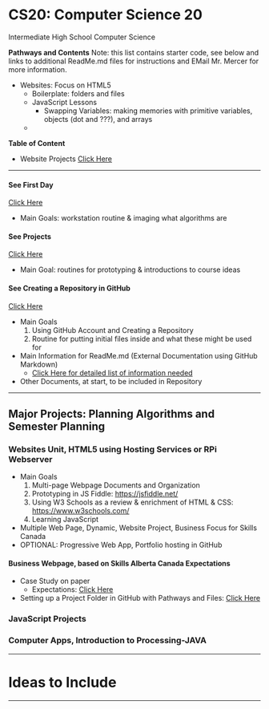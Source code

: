 # CS20: Computer Science 20
Intermediate High School Computer Science

**Pathways and Contents**
Note: this list contains starter code, see below and links to additional ReadMe.md files for instructions and EMail Mr. Mercer for more information.

- Websites: Focus on HTML5
  - Boilerplate: folders and files
  - JavaScript Lessons
    - Swapping Variables: making memories with primitive variables, objects (dot and ???), and arrays
  -

**Table of Content**
- Website Projects <a href="https://github.com/MercersKitchen/CS20#websites-unit-html5-using-hosting-services-or-rpi-webserver" >Click Here</a>

---

#### See First Day
<a href="https://github.com/MercersKitchen/Computer-Science-Planning/tree/master/First%20Day">Click Here</a>
- Main Goals: workstation routine & imaging what algorithms are

#### See Projects
<a href="https://github.com/MercersKitchen/Computer-Science-Planning/tree/master/Projects">Click Here</a>
- Main Goal: routines for prototyping & introductions to course ideas

#### See Creating a Repository in GitHub
<a href="https://github.com/MercersKitchen/Computer-Science-Planning/blob/master/Projects/Creating%20a%20GitHub%20Repository.txt">Click Here</a>
- Main Goals
   1. Using GitHub Account and Creating a Repository
   2. Routine for putting initial files inside and what these might be used for
- Main Information for ReadMe.md (External Documentation using GitHub Markdown)
  - <a href="https://github.com/MercersKitchen/CS20/tree/master/Websites/Beginning%20Mutlipage%20Website%20Project#information-needing-to-be-answered-before-beginning-a-project-especially-opening-a-github-repository">Click Here for detailed list of information needed</a>
- Other Documents, at start, to be included in Repository

---

## Major Projects: Planning Algorithms and Semester Planning

### Websites Unit, HTML5 using Hosting Services or RPi Webserver
- Main Goals
   1. Multi-page Webpage Documents and Organization
   2. Prototyping in JS Fiddle: https://jsfiddle.net/
   3. Using W3 Schools as a review & enrichment of HTML & CSS: https://www.w3schools.com/
   3. Learning JavaScript
- Multiple Web Page, Dynamic, Website Project, Business Focus for Skills Canada
- OPTIONAL: Progressive Web App, Portfolio hosting in GitHub

#### Business Webpage, based on Skills Alberta Canada Expectations
- Case Study on paper
  - Expectations: <a href="">Click Here</a>
- Setting up a Project Folder in GitHub with Pathways and Files: <a href="https://github.com/QEHS-Websites/Intermediate-Business-Website-Project/tree/master/Project%20Folder%20Structure">Click Here</a>

### JavaScript Projects

### Computer Apps, Introduction to Processing-JAVA

---

# Ideas to Include


---
